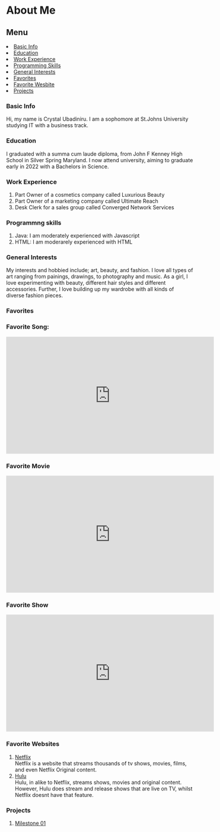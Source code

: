 # About Me
<html>

<h2> Menu </h2>
<li> <a href="#basic_info"> Basic Info </a></li> 
<li> <a href="#edu_cation"> Education </a></li>
<li> <a href="#work"> Work Experience </a></li> 
<li> <a href="#skills"> Programming Skills </a></li>
<li> <a href="#interests"> General Interests </a></li>
<li> <a href="#favorites"> Favorites </a></li>
<li> <a href="#website"> Favorite Wesbite </a></li>
<li> <a href="#proj"> Projects </a></li>







<div id= "basic info">
  <h3> Basic Info</h3>
  <p> Hi, my name is Crystal Ubadiniru. I am a sophomore at St.Johns University studying IT with a business track.</p>
  </div>
  <div id= "Edu_cation">
  <h3> Education</h3>
 <p> I graduated with a summa cum laude diploma, from John F Kenney High School in Silver Spring Maryland. I now attend university, aiming to graduate early in 2022 with a Bachelors in Science.</p>
  </div>
  <div id= "work">
  <h3> Work Experience</h3>
    <ol> <li> Part Owner of a cosmetics company called Luxurious Beauty</li>
      <li> Part Owner of a marketing company called Ultimate Reach</li>
      <li> Desk Clerk for a sales group called Converged Network Services </li>
      
 </ol>
     </div> 
  <div id= "skills">
  <h3> Programmng skills</h3>
  <ol> <li> Java: I am moderately experienced with Javascript </li>
    <li> HTML: I am moderarely experienced with HTML </li>
  </ol>
  </div>
  
  <div id= "interests">
  <h3> General Interests</h3>
  <p> My interests and hobbied include; art, beauty, and fashion. I love all types of art ranging from painings, drawings, to photography and music. As a girl, I love experimenting with beauty, different hair styles and different accessories. Further, I love building up my wardrobe with all kinds of diverse fashion pieces. </p>
  </div>
  
  <div id= "favorites">
  <h3> Favorites</h3>
 
 <h3> Favorite Song: </h3>
 
<iframe width="560" height="315" src="https://www.youtube.com/embed/Djf9es4rnXY" frameborder="0" allow="accelerometer; autoplay; clipboard-write; encrypted-media; gyroscope; picture-in-picture" allowfullscreen></iframe>

<h3> Favorite Movie </h3>

<iframe width="560" height="315" src="https://www.youtube.com/embed/dcUOO4Itgmw" frameborder="0" allow="accelerometer; autoplay; clipboard-write; encrypted-media; gyroscope; picture-in-picture" allowfullscreen></iframe>

<h3>Favorite Show</h3>

<iframe width="560" height="315" src="https://www.youtube.com/embed/XkTP1QTRWDA" frameborder="0" allow="accelerometer; autoplay; clipboard-write; encrypted-media; gyroscope; picture-in-picture" allowfullscreen></iframe>

  </div>   
  
  <div id= "website">
  <h3> Favorite Websites</h3>
  
 <ol>
<li>  <a href="https://www.netflix.com/browse" target="_blank"> Netflix</a></li> Netflix is a website that streams thousands of tv shows, movies, films, and even Netflix Original content.</li>
  <li>  <a href="https://www.hulu.com/hub/home" target="_blank"> Hulu </a></li>Hulu, in alike to Netflix, streams shows, movies and original content. However, Hulu does stream and release shows that are live on TV, whilst Netflix doesnt have that feature.</li>
  </div>

<div id= "proj">
  <h3> Projects</h3>
  
  <ol>
 <li> <a href="https://crystalubadiniru.github.io/milestone/" target="_blank"> Milestone 01 </a></li>
  
</html>
